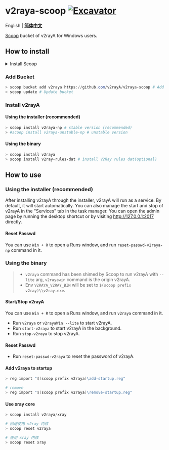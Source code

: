 # v2raya-scoop [![Excavator](https://github.com/v2rayA/v2raya-scoop/actions/workflows/excavator.yml/badge.svg)](https://github.com/v2rayA/v2raya-scoop/actions/workflows/excavator.yml)

English | [**简体中文**](https://github.com/v2rayA/v2raya-scoop/blob/main/README_zh.md)

[Scoop](https://scoop.sh) bucket of v2rayA for Windows users.

## How to install

<details>
  <summary>Install Scoop</summary>

1. Install [Git for Windows](https://github.com/git-for-windows/git/releases/latest). CN users can download from [here](https://mirrors.tuna.tsinghua.edu.cn/github-release/git-for-windows/git/LatestRelease/).
2. Install [PowerShell Core](https://aka.ms/PowerShell-Release?tag=stable). CN users can download from [here](https://mirrors.tuna.tsinghua.edu.cn/github-release/PowerShell/PowerShell/LatestRelease/).
3. (OPTIONAL) Install [Windows Terminal](https://github.com/microsoft/terminal/releases/latest).
4. Install [Scoop](https://scoop.sh).

    ```powershell
    > Set-ExecutionPolicy RemoteSigned -Scope CurrentUser # Optional: Needed to run a remote script the first time
    > irm get.scoop.sh | iex
    ```

</details>

### Add Bucket

```powershell
> scoop bucket add v2raya https://github.com/v2rayA/v2raya-scoop # Add bucket
> scoop update # Update bucket
```

### Install v2rayA

#### Using the installer (recommended)

```powershell
> scoop install v2raya-np # stable version (recommended)
> #scoop install v2raya-unstable-np # unstable version
```

#### Using the binary

```powershell
> scoop install v2raya
> scoop install v2ray-rules-dat # install V2Ray rules dat(optional)
```

## How to use

### Using the installer (recommended)

After installing v2rayA through the installer, v2rayA will run as a service. By default, it will start automatically. You can also manage the start and stop of v2rayA in the "Services" tab in the task manager. You can open the admin page by running the desktop shortcut or by visiting <http://127.0.0.1:2017> directly.

#### Reset Passwd

You can use `Win + R` to open a Runs window, and run `reset-passwd-v2raya-np` command in it.

### Using the binary

> -   `v2raya` command has been shimed by Scoop to run v2rayA with `--lite` arg, `v2rayawin` command is the origin v2rayA.
> -   Env `V2RAYA_V2RAY_BIN` will be set to `$(scoop prefix v2ray)\\v2ray.exe`.

#### Start/Stop v2rayA

You can use `Win + R` to open a Runs window, and run `v2raya` command in it.

-   Run `v2raya` or `v2rayaWin --lite` to start v2rayA.
-   Run `start-v2raya` to start v2rayA in the background.
-   Run `stop-v2raya` to stop v2rayA.

#### Reset Passwd

-   Run `reset-passwd-v2raya` to reset the password of v2rayA.

#### Add v2raya to startup

```powershell
> reg import "$(scoop prefix v2raya)\add-startup.reg"

# remove
> reg import "$(scoop prefix v2raya)\remove-startup.reg"
```

#### Use xray core

```powershell
> scoop install v2raya/xray

# 回退使用 v2ray 内核
> scoop reset v2raya

# 使用 xray 内核
> scoop reset xray
```
